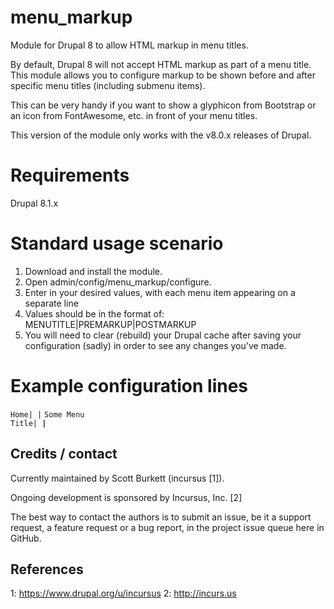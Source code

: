 # menu_markup
Module for Drupal 8 to allow HTML markup in menu titles.

By default, Drupal 8 will not accept HTML markup as part of a menu title. This module allows you to configure markup to be shown before and after specific menu titles (including submenu items).

This can be very handy if you want to show a glyphicon from Bootstrap or an icon from FontAwesome, etc. in front of your menu titles.

This version of the module only works with the v8.0.x releases of Drupal.

# Requirements
Drupal 8.1.x

# Standard usage scenario
1. Download and install the module.
2. Open admin/config/menu_markup/configure.
3. Enter in your desired values, with each menu item appearing on a separate line
4. Values should be in the format of: MENUTITLE|PREMARKUP|POSTMARKUP
5. You will need to clear (rebuild) your Drupal cache after saving your configuration (sadly) in order to see any changes you've made.

# Example configuration lines

<code>Home|<span class="fa fa-home"></span>&nbsp;|</code>
<code>Some Menu Title|<span class="fa fa-home"></span>&nbsp;<strong>|</strong></code>

Credits / contact
-------------------------------------------------------------------
Currently maintained by Scott Burkett (incursus [1]).

Ongoing development is sponsored by Incursus, Inc. [2]

The best way to contact the authors is to submit an issue, be it a support request, a feature request or a bug report, in the project issue queue here in GitHub.

References
-------------------------------------------------------------------
1: https://www.drupal.org/u/incursus
2: http://incurs.us
